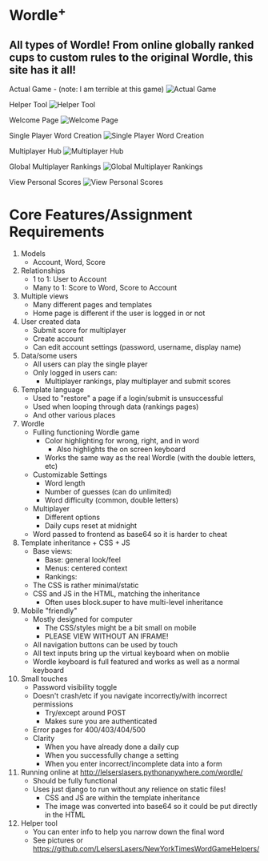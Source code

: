 # Wordle<sup>+</sup>
<h2>
    All types of Wordle! From online globally ranked cups to custom rules to the original Wordle, this site has it all!
</h2>

Actual Game - (note: I am terrible at this game)
![Actual Game](https://github.com/Lord-Lelsers/Applied-Comp-Sci/raw/main/Django/WordlePlus/showcase/game.PNG)

Helper Tool
![Helper Tool](https://github.com/Lord-Lelsers/Applied-Comp-Sci/raw/main/Django/WordlePlus/showcase/helper_tool.PNG)

Welcome Page
![Welcome Page](https://github.com/Lord-Lelsers/Applied-Comp-Sci/raw/main/Django/WordlePlus/showcase/welcome.PNG)

Single Player Word Creation
![Single Player Word Creation](https://github.com/Lord-Lelsers/Applied-Comp-Sci/raw/main/Django/WordlePlus/showcase/SP_launcher.PNG)

Multiplayer Hub
![Multiplayer Hub](https://github.com/Lord-Lelsers/Applied-Comp-Sci/raw/main/Django/WordlePlus/showcase/MP_hub.PNG)

Global Multiplayer Rankings
![Global Multiplayer Rankings](https://github.com/Lord-Lelsers/Applied-Comp-Sci/raw/main/Django/WordlePlus/showcase/MP_rankings.PNG)

View Personal Scores
![View Personal Scores](https://github.com/Lord-Lelsers/Applied-Comp-Sci/raw/main/Django/WordlePlus/showcase/personal_scores.PNG)

# Core Features/Assignment Requirements
1) Models
    - Account, Word, Score
2) Relationships
    - 1 to 1: User to Account
    - Many to 1: Score to Word,  Score to Account
3) Multiple views
    - Many different pages and templates
    - Home page is different if the user is logged in or not
4) User created data
    - Submit score for multiplayer
    - Create account
    - Can edit account settings (password, username, display name)
5) Data/some users
    - All users can play the single player
    - Only logged in users can:
        - Multiplayer rankings, play multiplayer and submit scores
6) Template language
    - Used to "restore" a page if a login/submit is unsuccessful
    - Used when looping through data (rankings pages)
    - And other various places
7) Wordle
    - Fulling functioning Wordle game
        - Color highlighting for wrong, right, and in word
            - Also highlights the on screen keyboard
        - Works the same way as the real Wordle (with the double letters, etc)
    - Customizable Settings
        - Word length
        - Number of guesses (can do unlimited)
        - Word difficulty (common, double letters)
    - Multiplayer
        - Different options
        - Daily cups reset at midnight
    - Word passed to frontend as base64 so it is harder to cheat
8) Template inheritance + CSS + JS
    - Base views:
        - Base: general look/feel
        - Menus: centered context
        - Rankings:
    - The CSS is rather minimal/static
    - CSS and JS in the HTML, matching the inheritance
        - Often uses block.super to have multi-level inheritance
9) Mobile "friendly"
    - Mostly designed for computer
        - The CSS/styles might be a bit small on mobile
        - PLEASE VIEW WITHOUT AN IFRAME!
    - All navigation buttons can be used by touch
    - All text inputs bring up the virtual keyboard when on moblie
    - Wordle keyboard is full featured and works as well as a normal keyboard
10) Small touches
    - Password visibility toggle
    - Doesn't crash/etc if you navigate incorrectly/with incorrect permissions
        - Try/except around POST
        - Makes sure you are authenticated
    - Error pages for 400/403/404/500
    - Clarity
        - When you have already done a daily cup
        - When you successfully change a setting
        - When you enter incorrect/incomplete data into a form
11) Running online at <http://lelserslasers.pythonanywhere.com/wordle/>
    - Should be fully functional
    - Uses just django to run without any relience on static files!
        - CSS and JS are within the template inheritance
        - The image was converted into base64 so it could be put directly in the HTML
12) Helper tool
    - You can enter info to help you narrow down the final word
    - See pictures or <https://github.com/LelsersLasers/NewYorkTimesWordGameHelpers/>
